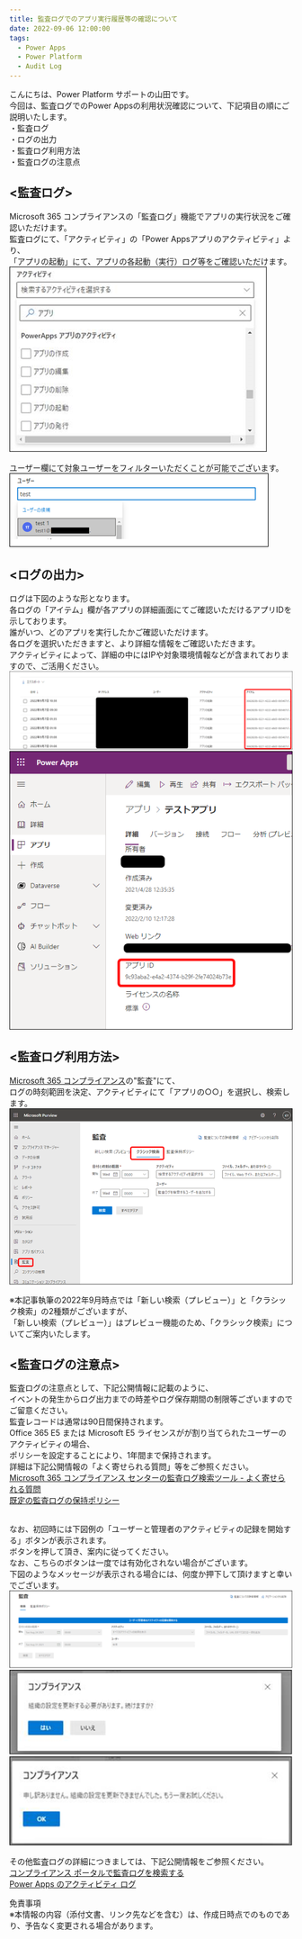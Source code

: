 ```yaml
---
title: 監査ログでのアプリ実行履歴等の確認について
date: 2022-09-06 12:00:00
tags:
  - Power Apps
  - Power Platform
  - Audit Log
---
```


こんにちは、Power Platform サポートの山田です。<br>
今回は、監査ログでのPower Appsの利用状況確認について、下記項目の順にご説明いたします。  
・監査ログ  
・ログの出力  
・監査ログ利用方法    
・監査ログの注意点
  
<!-- more -->  
## **<監査ログ>**
Microsoft 365 コンプライアンスの「監査ログ」機能でアプリの実行状況をご確認いただけます。  
監査ログにて、「アクティビティ」の「Power Appsアプリのアクティビティ」より、  
「アプリの起動」にて、アプリの各起動（実行）ログ等をご確認いただけます。   
![](./Audit-log-for-Power-Apps/activity-menu.png)
<br>

ユーザー欄にて対象ユーザーをフィルターいただくことが可能でございます。  
![](./Audit-log-for-Power-Apps/user-selection.png)
<br>

## **<ログの出力>**  
ログは下図のような形となります。  
各ログの「アイテム」欄が各アプリの詳細画面にてご確認いただけるアプリIDを示しております。   
誰がいつ、どのアプリを実行したかご確認いただけます。  
各ログを選択いただきますと、より詳細な情報をご確認いただきます。  
アクティビティによって、詳細の中にはIPや対象環境情報などが含まれておりますので、ご活用ください。  
![](./Audit-log-for-Power-Apps/item-id.png)  
![](./Audit-log-for-Power-Apps/app-id.png)
<br>

## **<監査ログ利用方法>**  
[Microsoft 365 コンプライアンス](https://compliance.microsoft.com/homepage)の"監査"にて、  
ログの時刻範囲を決定、アクティビティにて「アプリの○○」を選択し、検索します。   
![](./Audit-log-for-Power-Apps/classic-top.png)
<br>

※本記事執筆の2022年9月時点では「新しい検索（プレビュー）」と「クラシック検索」の2種類がございますが、  
「新しい検索（プレビュー）」はプレビュー機能のため、「クラシック検索」についてご案内いたします。
<br>

## **<監査ログの注意点>** 
監査ログの注意点として、下記公開情報に記載のように、   
イベントの発生からログ出力までの時差やログ保存期間の制限等ございますのでご留意ください。  
監査レコードは通常は90日間保持されます。  
Office 365 E5 または Microsoft E5 ライセンスがが割り当てられたユーザーのアクティビティの場合、  
ポリシーを設定することにより、1年間まで保持されます。  
詳細は下記公開情報の「よく寄せられる質問」等をご参照ください。   
[Microsoft 365 コンプライアンス センターの監査ログ検索ツール - よく寄せられる質問](https://docs.microsoft.com/ja-jp/microsoft-365/compliance/search-the-audit-log-in-security-and-compliance?view=o365-worldwide#frequently-asked-questions)  
[既定の監査ログの保持ポリシー](https://docs.microsoft.com/ja-jp/microsoft-365/compliance/audit-log-retention-policies?view=o365-worldwide#default-audit-log-retention-policy)  
<br>

なお、初回時には下図例の「ユーザーと管理者のアクティビティの記録を開始する」ボタンが表示されます。   
ボタンを押して頂き、案内に従ってください。   
なお、こちらのボタンは一度では有効化されない場合がございます。   
下図のようなメッセージが表示される場合には、何度か押下して頂けますと幸いでございます。   
![](./Audit-log-for-Power-Apps/start-recording.png)  
![](./Audit-log-for-Power-Apps/confirm-refresh.png)  
![](./Audit-log-for-Power-Apps/try-again.png)
<br>

その他監査ログの詳細につきましては、下記公開情報をご参照ください。  
[コンプライアンス ポータルで監査ログを検索する](https://docs.microsoft.com/ja-jp/microsoft-365/compliance/search-the-audit-log-in-security-and-compliance?view=o365-worldwide#search-the-audit-log)  
[Power Apps のアクティビティ ログ](https://docs.microsoft.com/ja-jp/power-platform/admin/logging-powerapps)
<br>

免責事項  
※本情報の内容（添付文書、リンク先などを含む）は、作成日時点でのものであり、予告なく変更される場合があります。<br>

